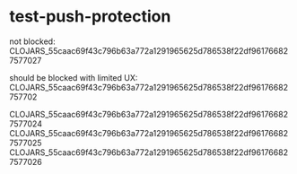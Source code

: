 # test-push-protection

not blocked: CLOJARS_55caac69f43c796b63a772a1291965625d786538f22df961766827577027

should be blocked with limited UX: CLOJARS_55caac69f43c796b63a772a1291965625d786538f22df96176682757702

CLOJARS_55caac69f43c796b63a772a1291965625d786538f22df961766827577024
CLOJARS_55caac69f43c796b63a772a1291965625d786538f22df961766827577025
CLOJARS_55caac69f43c796b63a772a1291965625d786538f22df961766827577026

